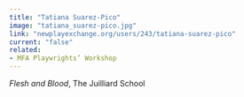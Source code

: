```yaml
---
title: "Tatiana Suarez-Pico"
image: "tatiana_suarez-pico.jpg"
link: "newplayexchange.org/users/243/tatiana-suarez-pico"
current: "false"
related:
- MFA Playwrights’ Workshop
---
```


*Flesh and Blood*, The Juilliard School
